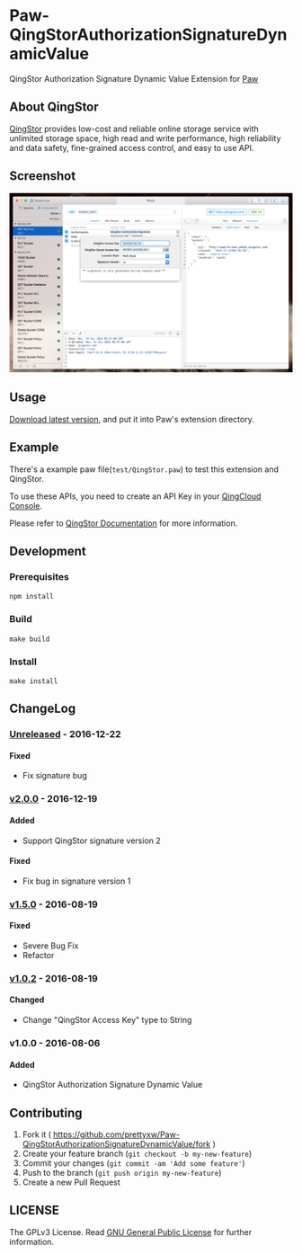 # Paw-QingStorAuthorizationSignatureDynamicValue
QingStor Authorization Signature Dynamic Value Extension for [Paw](https://paw.cloud)

## About QingStor

[QingStor](https://www.qingstor.com) provides low-cost and reliable online
storage service with unlimited storage space, high read and write performance,
high reliability and data safety, fine-grained access control, and easy to use
API.

## Screenshot

![Version 2.0.0](screenshots/version_2.0.0.png)

## Usage

[Download latest version](https://github.com/prettyxw/Paw-QingStorAuthorizationSignatureDynamicValue/releases),
and put it into Paw's extension directory.

## Example

There's a example paw file(`test/QingStor.paw`) to test this extension and QingStor.

To use these APIs, you need to create an API Key in your [QingCloud Console](https://console.qingcloud.com/access_keys/).

Please refer to [QingStor Documentation](https://docs.qingcloud.com/qingstor/api/index.html) for more information.

## Development

### Prerequisites

``` shell
npm install
```

### Build

``` shell
make build
```

### Install

``` shell
make install
```

## ChangeLog

### [Unreleased] - 2016-12-22

#### Fixed
- Fix signature bug

### [v2.0.0] - 2016-12-19

#### Added
- Support QingStor signature version 2

#### Fixed
- Fix bug in signature version 1

### [v1.5.0] - 2016-08-19

#### Fixed
- Severe Bug Fix
- Refactor

### [v1.0.2] - 2016-08-19

#### Changed
- Change "QingStor Access Key" type to String

### v1.0.0 - 2016-08-06

#### Added
- QingStor Authorization Signature Dynamic Value

## Contributing

1. Fork it ( https://github.com/prettyxw/Paw-QingStorAuthorizationSignatureDynamicValue/fork )
2. Create your feature branch (`git checkout -b my-new-feature`)
3. Commit your changes (`git commit -am 'Add some feature'`)
4. Push to the branch (`git push origin my-new-feature`)
5. Create a new Pull Request


## LICENSE

The GPLv3 License. Read [GNU General Public License](https://www.gnu.org/licenses/gpl-3.0.en.html) for further information.

[Unreleased]: https://github.com/prettyxw/Paw-QingStorAuthorizationSignatureDynamicValue/compare/v2.0.0...master
[v2.0.0]: https://github.com/prettyxw/Paw-QingStorAuthorizationSignatureDynamicValue/compare/v1.5.0...v2.0.0
[v1.5.0]: https://github.com/prettyxw/Paw-QingStorAuthorizationSignatureDynamicValue/compare/v1.0.2...v1.5.0
[v1.0.2]: https://github.com/prettyxw/Paw-QingStorAuthorizationSignatureDynamicValue/compare/v1.0.0...v1.0.2
